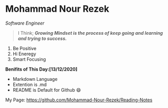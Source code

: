 # Mohammad Nour Rezek
*Software Engineer*

> I Think;
***Growing Mindset is the process of keep going and learning and trying to success.***
1. Be Positive
2. Hi Eneregy
3. Smart Focusing

**Benifits of This Day:[13/12/2020]**
* Markdown Language 
* Extention is .md
* README is Default for Github
:smile:

My Page:
https://github.com/Mohammad-Nour-Rezek/Reading-Notes
